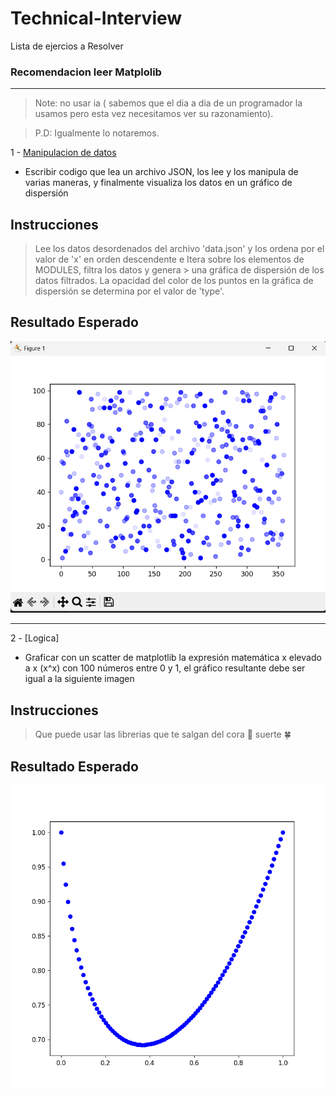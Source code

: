 # Technical-Interview
Lista de ejercios a Resolver 
### Recomendacion leer Matplolib
-----
> Note: no usar ia ( sabemos que el dia a dia de un programador la usamos pero esta vez necesitamos ver su razonamiento).


> P.D: Igualmente lo notaremos. 

1 - [Manipulacion de datos](1_prueba.py)
 * Escribir codigo que lea un  archivo JSON, los lee y los manipula de varias maneras, y finalmente visualiza los datos en un gráfico de dispersión

## Instrucciones

> Lee los datos desordenados del archivo 'data.json' y los ordena por el valor de 'x' en orden descendente e Itera sobre los elementos de MODULES, filtra los datos y genera > una gráfica de dispersión de los datos filtrados. La opacidad del color de los puntos en la gráfica de dispersión se determina por el valor de 'type'.
>
## Resultado Esperado
![Texto alternativo](prueba1.png)

---
2 - [Logica]
 * Graficar con un scatter de matplotlib la expresión matemática x elevado a x (x^x) con 100 números entre 0 y 1, el gráfico resultante debe ser igual a la siguiente imagen
 
## Instrucciones 
> Que puede usar las librerias que te salgan del cora 💌 suerte 🍀
>

## Resultado Esperado

![Texto alternativo](Figure_1.png)
